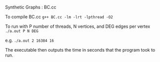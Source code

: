 Synthetic Graphs : BC.cc

To compile BC.cc
    ```g++ BC.cc -lm -lrt -lpthread -O2```
  
To run with P number of threads, N vertices, and DEG edges per vertex
    ```./a.out P N DEG```

e.g.
    ```./a.out 2 16384 16```

The executable then outputs the time in seconds that the program took to run.
